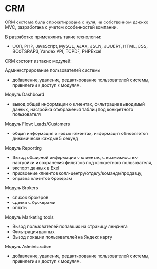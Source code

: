 # CRM

CRM cистема была спроектирована с нуля, на собственном движке MVC, разработана с учетом особенностей компании. 

В разработке применялись такие технологии:

- ООП, PHP, JavaScript, MySQL, AJAX, JSON, JQUERY, HTML, CSS, BOOTSRAP3, Yandex API, TCPDF, PHPExcel

CRM состоит из таких модулей:

Администрирование пользователей системы 
- добавление, удаление, редактирование пользователей системы, привилегии и доступ к модулям.

Модуль Dashboard
- вывод общей информации о клиентах, фильтрация выводимый данных, настройка отображения таблиц под конкретного пользователя

Модуль Flow: Leads/Customers
- общая информация о новых клиентах, информация обновляется динамически каждые 5 секунд

Модуль Reporting
- Вывод обширной информации о клиентах, с возможностью настройки и сохранения фильтров под конкретного пользователя,
- экспорт данных в Exel
- присвоение клиентов колл-центру/отделу/команде/продавцу, 
- оправка клиентов брокерам

Модуль Brokers
- список брокеров
- сделки с брокерами
- оплаты

Модуль Marketing tools
- Вывод пользователей попавших на страницу лендинга
- Фильтрация данных
- Вывод локации пользователей на Яндекс карту

Модуль Administration
- добавление, удаление, редактирование пользователей системы, привилегии и доступ к модулям.


